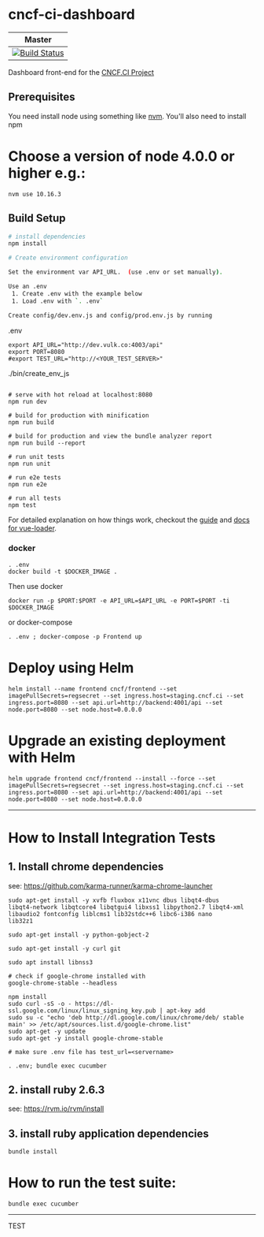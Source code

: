 # cncf-ci-dashboard

| Master | 
|---|
|[![Build Status](https://gitlab.dev.cncf.ci/cncf/cncf-ci-dashboard/badges/master/pipeline.svg)](https://gitlab.dev.cncf.ci/cncf/cncf-ci-dashboard/pipelines)|


Dashboard front-end for the [CNCF.CI Project](https://github.com/crosscloudci/crosscloudci)

## Prerequisites
You need install node using something like [nvm](https://github.com/creationix/nvm).  You'll
also need to install npm
# Choose a version of node 4.0.0 or higher e.g.:
```
nvm use 10.16.3
```
## Build Setup

``` bash
# install dependencies
npm install

# Create environment configuration 

Set the environment var API_URL.  (use .env or set manually).  

Use an .env
 1. Create .env with the example below
 1. Load .env with `. .env`

Create config/dev.env.js and config/prod.env.js by running
```
.env

```
export API_URL="http://dev.vulk.co:4003/api"
export PORT=8080
#export TEST_URL="http://<YOUR_TEST_SERVER>"
```





./bin/create_env_js

```

# serve with hot reload at localhost:8080
npm run dev

# build for production with minification
npm run build

# build for production and view the bundle analyzer report
npm run build --report

# run unit tests
npm run unit

# run e2e tests
npm run e2e

# run all tests
npm test
```

For detailed explanation on how things work, checkout the [guide](http://vuejs-templates.github.io/webpack/) and [docs for vue-loader](http://vuejs.github.io/vue-loader).

### docker

```
. .env
docker build -t $DOCKER_IMAGE .
```

Then use docker
```
docker run -p $PORT:$PORT -e API_URL=$API_URL -e PORT=$PORT -ti $DOCKER_IMAGE
```

or docker-compose

```
. .env ; docker-compose -p Frontend up 
```

# Deploy using Helm 
```
helm install --name frontend cncf/frontend --set imagePullSecrets=regsecret --set ingress.host=staging.cncf.ci --set ingress.port=8080 --set api.url=http://backend:4001/api --set node.port=8080 --set node.host=0.0.0.0
```

# Upgrade an existing deployment with Helm
```
helm upgrade frontend cncf/frontend --install --force --set imagePullSecrets=regsecret --set ingress.host=staging.cncf.ci --set ingress.port=8080 --set api.url=http://backend:4001/api --set node.port=8080 --set node.host=0.0.0.0
```
---

# How to Install Integration Tests

## 1. Install chrome dependencies
see: https://github.com/karma-runner/karma-chrome-launcher
```
sudo apt-get install -y xvfb fluxbox x11vnc dbus libqt4-dbus                                                                            
libqt4-network libqtcore4 libqtgui4 libxss1 libpython2.7 libqt4-xml                                                                     
libaudio2 fontconfig liblcms1 lib32stdc++6 libc6-i386 nano                                                                              
lib32z1                                                                                                                                 
                                                                                                                                        
sudo apt-get install -y python-gobject-2                                                                                                
                                                                                                                                        
sudo apt-get install -y curl git                                                                                                        

sudo apt install libnss3

# check if google-chrome installed with 
google-chrome-stable --headless
                                                                                                                                        
npm install                                                                                                                             
sudo curl -sS -o - https://dl-ssl.google.com/linux/linux_signing_key.pub | apt-key add
sudo su -c "echo 'deb http://dl.google.com/linux/chrome/deb/ stable main' >> /etc/apt/sources.list.d/google-chrome.list"
sudo apt-get -y update
sudo apt-get -y install google-chrome-stable

# make sure .env file has test_url=<servername>

. .env; bundle exec cucumber
```


## 2. install ruby 2.6.3
see: https://rvm.io/rvm/install

## 3. install ruby application dependencies
```
bundle install
```

# How to run the test suite:
```
bundle exec cucumber
```

---

TEST

